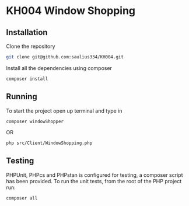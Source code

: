 # KH004 Window Shopping

## Installation

Clone the repository

```sh
git clone git@github.com:saulius334/KH004.git
```


Install all the dependencies using composer

```shell script
composer install
```

## Running

To start the project open up terminal and type in

```shell script
composer windowShopper
```
OR
```shell script
php src/Client/WindowShopping.php
```


## Testing

PHPUnit, PHPcs and PHPstan is configured for testing, a composer script has been provided. To run the unit tests, from the root of the PHP
project run:

```shell script
composer all
```
